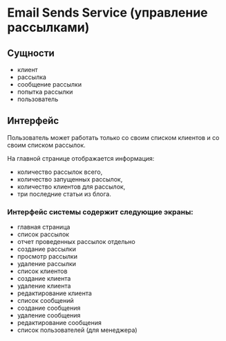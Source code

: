 # Email Sends Service (управление рассылками)

## Сущности

- клиент    
- рассылка
- сообщение рассылки
- попытка рассылки
- пользователь

## Интерфейс

Пользователь может работать только со своим списком клиентов и со своим списком рассылок.

На главной странице отображается информация:
- количество рассылок всего,
- количество запущенных рассылок,
- количество клиентов для рассылок,
- три последние статьи из блога.

### Интерфейс системы содержит следующие экраны: 
- главная страница
- список рассылок
- отчет проведенных рассылок отдельно
- создание рассылки
- просмотр рассылки
- удаление рассылки
- список клиентов
- создание клиента
- удаление клиента
- редактирование клиента
- список сообщений
- создание сообщения
- удаление сообщения
- редактирование сообщения
- список пользователей (для менеджера)
